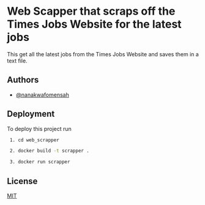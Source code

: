 # Web Scapper that scraps off the Times Jobs Website for the latest jobs

This get all the latest jobs from the Times Jobs Website and saves them in a text file.


## Authors

- [@nanakwafomensah](https://github.com/nanakwafo/web_scrapper)


## Deployment

To deploy this project run

```bash
 1. cd web_scrapper
```
```bash
 2. docker build -t scrapper . 
```
```bash
 3. docker run scrapper 
```

## License

[MIT](https://choosealicense.com/licenses/mit/)